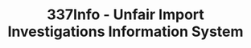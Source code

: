 ---
bigquery: https://console.cloud.google.com/bigquery?p=patents-public-data&d=usitc_investigations&page=dataset&project=sheets-management-319211
citation: US International Trade Commission 337Info Unfair Import Investigations Information
  System
contributors: US International Trade Comission
cost: None
description: US International Trade Commission 337Info Unfair Import Investigations
  Information System contains data on investigations done under Section 337. Section
  337 declares the infringement of certain statutory intellectual property rights
  and other forms of unfair competition in import trade to be unlawful practices.
  Most Section 337 investigations involve allegations of patent or registered trademark
  infringement.
documentation: FAQ and tutorial available on the site
last_edit: 04/05/2022, 09:12:05
location: https://pubapps2.usitc.gov/337external/
maintained_by: US International Trade Comission
schema_fields:
- investigationType
- issueDateOtherNonFinal
- finalDetViolation
- patentNumbers
- gcAttorney
- teoProceedingInvolved
- finalIdOnViolationIssue
- cafcAppeals
- ouiiParticipation
- dateOfPublicationFrNotice
- currentActiveALJ
- currentStatus
- id
- investigationNo
- ouiiAttorney
- scheduledEndDateEvidHear
- respondent
- internalRemand
- patentNumber
- markmanHearing
- publication_number
- finalIdOnViolationDue
- teoReliefGranted
- scheduledStartDateEvidHear
- lastUpdated
- copyrightNumbers
- targetDate
- htsNumbers
- aljAssigned
- startDateMarkmanHearing
- docketNo
- complainant
- trademarkNumbers
- investigationTermDate
- dateComplaintFiled
- invUnfairAct
- actualEndDateEvidHear
- actualStartDateEvidHear
- dateCreated
- endDateMarkmanHearing
- reportingRequirements
- teoIdDueDate
- finalDetNoViolation
- title
- teoIdIssueDate
shortname: unfair_import_investigations
tags:
- import
- legal
- trade
timeframe: 2008-2021 (prior to 2008 downloadable as a JSON file)
title: 337Info - Unfair Import Investigations Information System
uuid: 2721f5ec-e599-4890-9265-9706719fc71e
---
